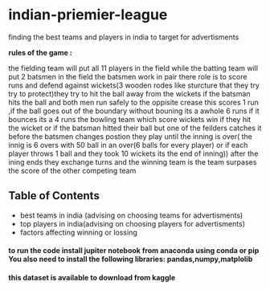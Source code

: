 # indian-priemier-league
finding the best teams and players in india to target for advertisments


**rules of the game :**
 
 
the fielding team will put all 11 players in the field while the batting team will put 2 batsmen in the field
the batsmen work in pair there role is to score runs and defend against wickets(3 wooden rodes like sturcture that they try try 
to protect)they try to hit the ball away from the wickets if the batsman hits the ball and both men run safely to the oppisite crease this scores 1 run ,if the ball goes out of the boundary without bouning its a awhole 6 runs if it bounces its a 4 runs 
the bowling team which score wickets win if they hit the wicket or if the batsman hitted their ball but one of the feilders catches it before the batsmen changes postion they play until the inning is over( the innig is 6 overs with 50 ball in an over(6 balls for every player) or if each player throws 1 ball and they took 10 wickets its the end of inning)) after the ining ends they exchange turns and the winning team is the team surpases the score of the other competing team


## Table of Contents
<ul>
<li>best teams in india (advising on choosing teams for advertisments)</li>
<li>top players in india(advising on choosing players for advertisments)</li>
<li>factors affecting winning or lossing</li>

</ul>

#### to run the code install jupiter notebook from anaconda using conda or pip You also need to install the following libraries: pandas,numpy,matplolib 
#### this dataset is available to download from kaggle 
